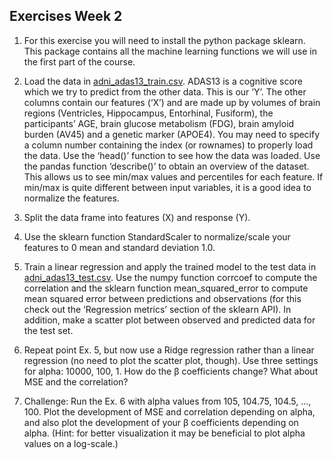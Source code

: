 ## Exercises Week 2

1)	For this exercise you will need to install the python package sklearn. This package contains all the machine learning functions we will use in the first part of the course.

2)	Load the data in [adni_adas13_train.csv](./adni_adas13_train.csv). ADAS13 is a cognitive score which we try to predict from the other data. This is our ‘Y’. The other columns contain our features (‘X’) and are made up by volumes of brain regions (Ventricles, Hippocampus, Entorhinal, Fusiform), the participants’ AGE, brain glucose metabolism (FDG), brain amyloid burden (AV45) and a genetic marker (APOE4). You may need to specify a column number containing the index (or rownames) to properly load the data. Use the ‘head()’ function to see how the data was loaded. Use the pandas function ‘describe()’ to obtain an overview of the dataset. This allows us to see min/max values and percentiles for each feature. If min/max is quite different between input variables, it is a good idea to normalize the features.

3)	Split the data frame into features (X) and response (Y).

4)	Use the sklearn function StandardScaler to normalize/scale your features to 0 mean and standard deviation 1.0.

5)	Train a linear regression and apply the trained model to the test data in [adni_adas13_test.csv](./adni_adas13_test.csv). Use the numpy function corrcoef to compute the correlation and the sklearn function mean_squared_error to compute mean squared error between predictions and observations (for this check out the ‘Regression metrics’ section of the sklearn API). In addition, make a scatter plot between observed and predicted data for the test set.

6)	Repeat point Ex. 5, but now use a Ridge regression rather than a linear regression (no need to plot the scatter plot, though). Use three settings for alpha: 10000, 100, 1. How do the β coefficients change? What about MSE and the correlation?

7)	Challenge: Run the Ex. 6 with alpha values from 105, 104.75, 104.5, …, 100. Plot the development of MSE and correlation depending on alpha, and also plot the development of your β coefficients depending on alpha. (Hint: for better visualization it may be beneficial to plot alpha values on a log-scale.)

